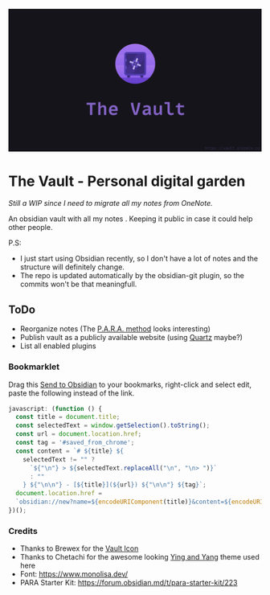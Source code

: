 ![TheVault.png](./TheVault.png)

# The Vault - Personal digital garden

*Still a WIP since I need to migrate all my notes from OneNote.*

An obsidian vault with all my notes . Keeping it public in case it could help other people.

P.S: 
 - I just start using Obsidian recently, so I don't have a lot of notes and the structure will definitely change.
 - The repo is updated automatically by the obsidian-git plugin, so the commits won't be that meaningfull.


## ToDo
- Reorganize notes  (The [P.A.R.A. method](https://fortelabs.co/blog/para/) looks interesting)
- Publish vault as a publicly available website (using [Quartz](https://github.com/jackyzha0/quartz) maybe?)
- List all enabled plugins

### Bookmarklet

Drag this [Send to Obsidian](https://stormix.co) to your bookmarks, right-click and select edit, paste the following instead of the link.

```javascript
javascript: (function () {
  const title = document.title;
  const selectedText = window.getSelection().toString();
  const url = document.location.href;
  const tag = '#saved_from_chrome';
  const content = `# ${title} ${
    selectedText != "" ?
      `${"\n"} > ${selectedText.replaceAll("\n", "\n> ")}`
      : ""
    } ${"\n\n"} - [${title}](${url}) ${"\n\n"} ${tag}`;
  document.location.href =
  `obsidian://new?name=${encodeURIComponent(title)}&content=${encodeURIComponent(content)}&vault=TheVault`
})();
```

### Credits

- Thanks to Brewex for the [Vault Icon](https://dribbble.com/shots/12878749-Onboarding-Illustration-1)
- Thanks to Chetachi for the awesome looking [Ying and Yang](https://github.com/chetachiezikeuzor/Yin-and-Yang-Theme) theme used here
- Font: https://www.monolisa.dev/
- PARA Starter Kit: https://forum.obsidian.md/t/para-starter-kit/223